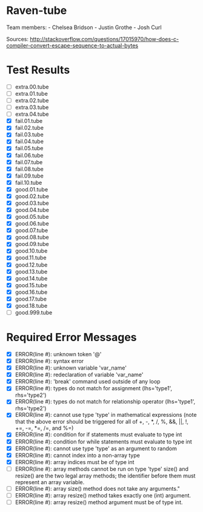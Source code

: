 Raven-tube
==========
Team members:       - Chelsea Bridson
                    - Justin Grothe
                    - Josh Curl
                    
Sources:
http://stackoverflow.com/questions/17015970/how-does-c-compiler-convert-escape-sequence-to-actual-bytes

Test Results
==========
- [ ] extra.00.tube
- [ ] extra.01.tube
- [ ] extra.02.tube
- [ ] extra.03.tube
- [ ] extra.04.tube
- [x] fail.01.tube
- [x] fail.02.tube
- [x] fail.03.tube
- [x] fail.04.tube
- [x] fail.05.tube
- [x] fail.06.tube
- [x] fail.07.tube
- [x] fail.08.tube
- [x] fail.09.tube
- [x] fail.10.tube
- [x] good.01.tube
- [x] good.02.tube
- [x] good.03.tube
- [x] good.04.tube
- [x] good.05.tube
- [x] good.06.tube
- [x] good.07.tube
- [x] good.08.tube
- [x] good.09.tube
- [x] good.10.tube
- [x] good.11.tube
- [x] good.12.tube
- [x] good.13.tube
- [x] good.14.tube
- [x] good.15.tube 
- [x] good.16.tube
- [x] good.17.tube
- [x] good.18.tube
- [ ] good.999.tube

Required Error Messages 
====================

- [x] ERROR(line #): unknown token '@'
- [x] ERROR(line #): syntax error
- [x] ERROR(line #): unknown variable 'var_name'
- [x] ERROR(line #): redeclaration of variable 'var_name' 
- [x] ERROR(line #): 'break' command used outside of any loop
- [x] ERROR(line #): types do not match for assignment (lhs='type1', rhs='type2')
- [x] ERROR(line #): types do not match for relationship operator (lhs='type1', rhs='type2')
- [x] ERROR(line #): cannot use type 'type' in mathematical expressions
          (note that the above error should be triggered for all of +, -, *, /, %, &&, ||, !, +=, -=, *=, /=, and %=)
- [x] ERROR(line #): condition for if statements must evaluate to type int
- [x] ERROR(line #): condition for while statements must evaluate to type int
- [x] ERROR(line #): cannot use type 'type' as an argument to random 
- [x] ERROR(line #): cannot index into a non-array type
- [x] ERROR(line #): array indices must be of type int
- [ ] ERROR(line #): array methods cannot be run on type 'type'
          size() and resize() are the two legal array methods; the identifier before them must represent an array variable.
- [ ] ERROR(line #): array size() method does not take any arguments."
- [ ] ERROR(line #): array resize() method takes exactly one (int) argument.
- [ ] ERROR(line #): array resize() method argument must be of type int. 
